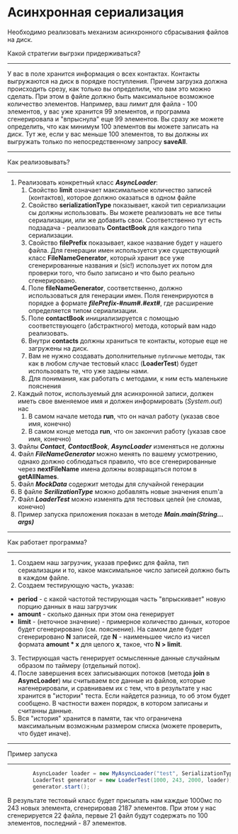# Асинхронная сериализация 
Необходимо реализовать механизм асинхронного сбрасывания файлов на диск.

Какой стратегии выгрзки придерживаться?

---

У вас в поле хранится информация о всех контактах. Контакты выгружаются на диск в порядке поступления. Причем загрузка должна происходить срезу, как только вы определили, что вам это можно сделать. При этом в файле должно быть максимальное возможное количество элементов.
Например, ваш лимит для файла - 100 элементов, у вас уже хранится 99 элементов, и программа сгенерировала и "впрыснула" еще 99 элементов. Вы сразу же можете определить, что как минимум 100 элементов вы можете записать на диск. 
Тут же, если у вас меньше 100 элементов, то вы должны их выгружать только по непосредственному запросу **saveAll**.

---

Как реализовывать?

---

1. Реализовать конкретный класс _**AsyncLoader**_:
    1. Свойство **limit** означает максимальное количество записей (контактов), которое должно оказаться в одном файле
    1. Свойство **serializationType** показывает, какой тип сериализации сы должны использовать. Вы можете реализовать не все типы сериализации, или же добавить свои. Соответственно тут есть подзадача - реализовать **ContactBook** для каждого типа сериализации.
    1. Свойство **filePrefix** показывает, какое название будет у нашего файла. Для генерации имен используется уже существующий класс **FileNameGenerator**, который хранит все уже сгенерированные названия и (sic!) использует их потом для проверки того, что было записано и что было реально сгенерировано.
    1. Поле **fileNameGenerator**, соответственно, должно использоваться для генерации имен. Поля гененрируются в порядке а формате ***filePrefix-#num#.#ext#***, где расширение определяется типом сериализации.
    1. Поле **contactBook** инициализируется с помощью соответствующего (абстрактного) метода, который вам надо реализовать.
    1. Внутри **contacts** должны храниться те контакты, которые еще не загружены на диск. 
    1. Вам не нужно создавать дополнительные `публичные` методы, так как в любом случае тестовый класс (**LoaderTest**) будет использовать те, что уже заданы нами.
    1. Для понимания, как работать с методами, к ним есть маленькие пояснения
2. Каждый поток, используемый для асинхронной записи, должен иметь свое вменяемое имя и должен информировать (_System.out_) нас
    1. В самом начале метода **run**, что он начал работу (указав свое имя, конечно)
    1. В самом конце метода **run**, что он закончил работу (указав свое имя, конечно)
2. Файлы _**Contact**_, _**ContactBook**_, _**AsyncLoader**_ изменяться не должны
2. Файл _**FileNameGenerator**_ можно менять по вашему усмотрению, однако должно соблюдаться правило, что все сгенерированные через **nextFileName** имена должны возвращаться потом в **getAllNames**.
2. Файл _**MockData**_ содержит методы для случайной генерации
2. В файле _**SerilizationType**_ можно добавлять новые значения enum'а
2. Файл _**LoaderTest**_ можно изменять для тестовых целей (не сломав, конечно)
2. Пример запуска приложения показан в методе _**Main.main(String... args)**_
 
 
---

Как работает программа?


---
1. Создаем наш загрузчик, указав префикс для файла, тип сериализации и то, какое максимальное число записей должно быть в каждом файле. 
2. Создаем тестирующую часть, указав:
  * **period** - с какой частотой тестирующая часть "впрыскивает" новую порцию данных в наш загрузчик
  * **amount** - сколько данных при этом она генерирует
  * **limit** - (неточное значение) - примерное количество данных, которое будет сгенерировано (см. пояснение). На самом деле будет сгенерировано **N** записей, где **N** - наименьшее число из чисел формата **amount * x** для целого **x**, такое, что **N > limit**.
3. Тестирующая часть генерирует осмысленные данные случайным образом по таймеру (отдельный поток).
4. После завершения всех записывающих потоков (метода **join** в **AsyncLoader**) мы считываем все данные из файлов, которые нагенерировали, и сравниваем их с тем, что в результате у нас хранится в "истории" теста. Если найдется разница, то об этом будет сообщено. В частности важен порядок, в котором записаны и считанны данные.
5. Вся "история" хранится в памяти, так что ограничена максимальным возможным размером списка (можете проверить, что будет иначе). 


---

Пример запуска

---

```java
        AsyncLoader loader = new MyAsyncLoader("test", SerializationType.JSON, 100);
        LoaderTest generator = new LoaderTest(1000, 243, 2000, loader);
        generator.start();
```

В результате тестовый класс будет присылать нам каждые 1000мс по 243 новых элемента, сгенерировав 2187 элементов. При этом у нас сгенерируется 22 файла, первые 21 файл будут содержать по 100 элементов, последний - 87 элементов.